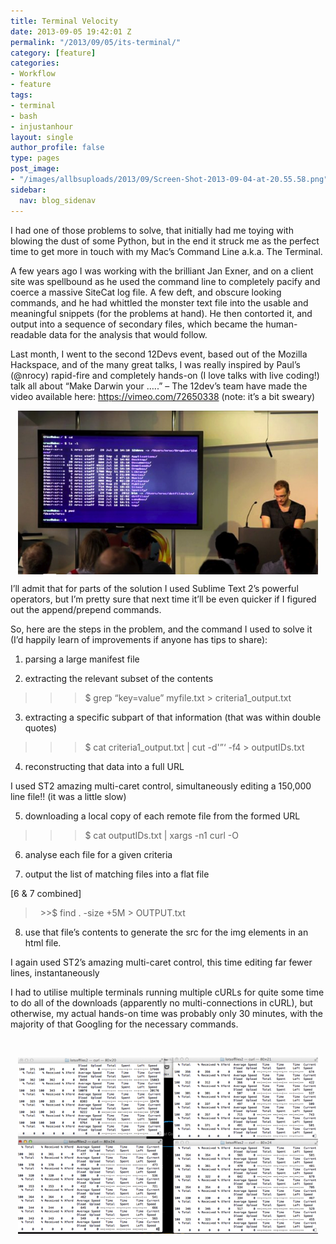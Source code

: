 ```yaml
---
title: Terminal Velocity
date: 2013-09-05 19:42:01 Z
permalink: "/2013/09/05/its-terminal/"
category: [feature]
categories:
- Workflow
- feature
tags:
- terminal
- bash
- injustanhour
layout: single
author_profile: false
type: pages
post_image:
- "/images/allbsuploads/2013/09/Screen-Shot-2013-09-04-at-20.55.58.png"
sidebar:
  nav: blog_sidenav
---
```


I had one of those problems to solve, that initially had me toying with blowing the dust of some Python, but in the end it struck me as the perfect time to get more in touch with my Mac&#8217;s Command Line a.k.a. The Terminal.

A few years ago I was working with the brilliant Jan Exner, and on a client site was spellbound as he used the command line to completely pacify and coerce a massive SiteCat log file. A few deft, and obscure looking commands, and he had whittled the monster text file into the usable and meaningful snippets (for the problems at hand). He then contorted it, and output into a sequence of secondary files, which became the human-readable data for the analysis that would follow.

Last month, I went to the second 12Devs event, based out of the Mozilla Hackspace, and of the many great talks, I was really inspired by Paul&#8217;s (@nrocy) rapid-fire and completely hands-on (I love talks with live coding!) talk all about &#8220;Make Darwin your …..&#8221; &#8211; The 12dev&#8217;s team have made the video available here: <https://vimeo.com/72650338> (note: it&#8217;s a bit sweary)

<a title="12 Devs Video" href="https://vimeo.com/72650338" target="_blank"><img style="display: block; margin-left: auto; margin-right: auto; border: 0px;" title="Screen Shot 2013-09-05 at 20.38.11.png" src="/images/allbsuploads/2013/09/Screen-Shot-2013-09-05-at-20.38.11.png" alt="Screen Shot 2013 09 05 at 20 38 11" width="480" height="262" border="0" /></a>

I&#8217;ll admit that for parts of the solution I used Sublime Text 2&#8217;s powerful operators, but I&#8217;m pretty sure that next time it&#8217;ll be even quicker if I figured out the append/prepend commands.

So, here are the steps in the problem, and the command I used to solve it (I&#8217;d happily learn of improvements if anyone has tips to share):

1) parsing a large manifest file

2) extracting the relevant subset of the contents

> >>$ grep &#8220;key=value&#8221; myfile.txt > criteria1_output.txt

3) extracting a specific subpart of that information (that was within double quotes)

> >>$ cat criteria1_output.txt | cut -d'&#8221;&#8216; -f4 > outputIDs.txt

4) reconstructing that data into a full URL

I used ST2 amazing multi-caret control, simultaneously editing a 150,000 line file!! (it was a little slow)

5) downloading a local copy of each remote file from the formed URL

> >>$ cat outputIDs.txt | xargs -n1 curl -O

6) analyse each file for a given criteria

7) output the list of matching files into a flat file

[6 & 7 combined]

>   >>$ find . -size +5M > OUTPUT.txt

8) use that file&#8217;s contents to generate the src for the img elements in an html file.

I again used ST2&#8217;s amazing multi-caret control, this time editing far fewer lines, instantaneously

I had to utilise multiple terminals running multiple cURLs for quite some time to do all of the downloads (apparently no multi-connections in cURL), but otherwise, my actual hands-on time was probably only 30 minutes, with the majority of that Googling for the necessary commands.

&nbsp;

<img style="display: block; margin-left: auto; margin-right: auto; border: 0px;" title="Screen Shot 2013-09-05 at 08.46.21.png" src="/images/allbsuploads/2013/09/Screen-Shot-2013-09-05-at-08.46.21.png" alt="Screen Shot 2013 09 05 at 08 46 21" width="480" height="282" border="0" />

&nbsp;

&nbsp;

&nbsp;
